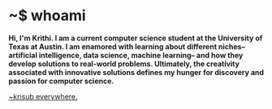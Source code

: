 # ~$ whoami
**Hi, I'm Krithi. I am a current computer science student at the University of Texas at Austin. I am enamored with learning about different niches– artificial intelligence, data science, machine learning– and how they develop solutions to real-world problems. Ultimately, the creativity associated with innovative solutions defines my hunger for discovery and passion for computer science.**

[~krisub everywhere.](https://www.cs.utexas.edu/~krisub/)
